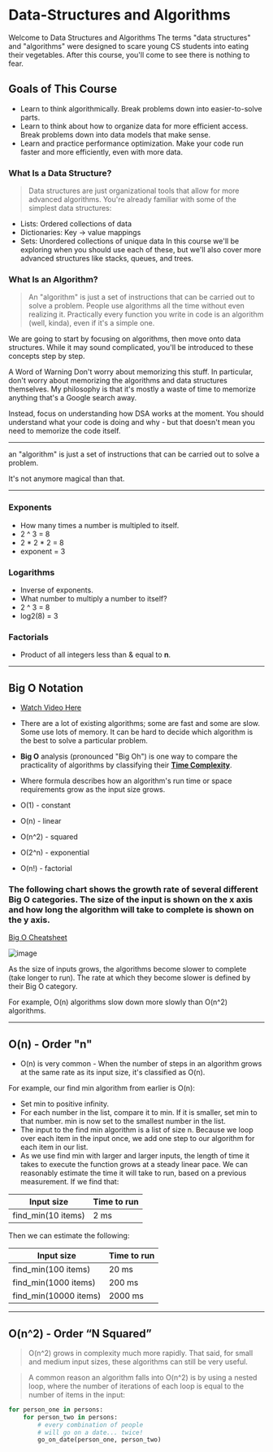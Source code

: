 # Data-Structures and Algorithms

Welcome to Data Structures and Algorithms
The terms "data structures" and "algorithms" were designed to scare young CS students into eating their vegetables. After this course, you'll come to see there is nothing to fear.

## Goals of This Course
- Learn to think algorithmically. Break problems down into easier-to-solve parts.
- Learn to think about how to organize data for more efficient access. Break problems down into data models that make sense.
- Learn and practice performance optimization. Make your code run faster and more efficiently, even with more data.

### What Is a Data Structure?
> Data structures are just organizational tools that allow for more advanced algorithms. You're already familiar with some of the simplest data structures:

- Lists: Ordered collections of data
- Dictionaries: Key -> value mappings
- Sets: Unordered collections of unique data
In this course we'll be exploring when you should use each of these, but we'll also cover more advanced structures like stacks, queues, and trees.

### What Is an Algorithm?
> An "algorithm" is just a set of instructions that can be carried out to solve a problem. People use algorithms all the time without even realizing it. Practically every function you write in code is an algorithm (well, kinda), even if it's a simple one.

We are going to start by focusing on algorithms, then move onto data structures. While it may sound complicated, you'll be introduced to these concepts step by step.

A Word of Warning
Don't worry about memorizing this stuff. In particular, don't worry about memorizing the algorithms and data structures themselves. My philosophy is that it's mostly a waste of time to memorize anything that's a Google search away.

Instead, focus on understanding how DSA works at the moment. You should understand what your code is doing and why - but that doesn't mean you need to memorize the code itself.


<hr />

an "algorithm" is just a set of instructions that can be carried out to solve a problem.

It's not anymore magical than that.


<hr />

### Exponents
- How many times a number is multipled to itself.
- 2 ^ 3 = 8
- 2 * 2 * 2 = 8
- exponent = 3

### Logarithms
- Inverse of exponents.
- What number to multiply a number to itself?
- 2 ^ 3 = 8
- log2(8) = 3
  

### Factorials
- Product of all integers less than & equal to **n**.
  


<hr />



## Big O Notation

- [Watch Video Here](https://storage.googleapis.com/qvault-webapp-dynamic-assets/lesson_videos/big-o-notation-v1-23-00-x264.mp4)

- There are a lot of existing algorithms; some are fast and some are slow. Some use lots of memory. It can be hard to decide which algorithm is the best to solve a particular problem.


- **Big O** analysis (pronounced "Big Oh") is one way to compare the practicality of algorithms by classifying their **[Time Complexity](https://en.wikipedia.org/wiki/Time_complexity)**.

- Where formula describes how an algorithm's run time or space requirements grow as the input size grows.
- O(1) - constant
- O(n) - linear
- O(n^2) - squared
- O(2^n) - exponential
- O(n!) - factorial


### The following chart shows the growth rate of several different Big O categories. The size of the input is shown on the x axis and how long the algorithm will take to complete is shown on the y axis.

[Big O Cheatsheet](https://www.bigocheatsheet.com/)

![image](https://github.com/user-attachments/assets/285db65c-f0c9-4413-ac57-b7df9d277edb)

As the size of inputs grows, the algorithms become slower to complete (take longer to run). The rate at which they become slower is defined by their Big O category.

For example, O(n) algorithms slow down more slowly than O(n^2) algorithms.



<hr />

## O(n) - Order "n"
 - O(n) is very common - When the number of steps in an algorithm grows at the same rate as its input size, it's classified as O(n).

For example, our find min algorithm from earlier is O(n):

- Set min to positive infinity.
- For each number in the list, compare it to min. If it is smaller, set min to that number.
min is now set to the smallest number in the list.
- The input to the find min algorithm is a list of size n. Because we loop over each item in the input once, we add one step to our algorithm for each item in our list.
- As we use find min with larger and larger inputs, the length of time it takes to execute the function grows at a steady linear pace. We can reasonably estimate the time it will take to run, based on a previous measurement. If we find that:

| Input size	| Time to run |
| --------------| -------------- |
| find_min(10 items)	| 2 ms | 

Then we can estimate the following:

| Input size	 | Time to run | 
| ----------   | ---------- |
| find_min(100 items)  |	20 ms |
| find_min(1000 items)	| 200 ms |
| find_min(10000 items)	| 2000 ms | 


<hr />

## O(n^2) - Order “N Squared”

> O(n^2) grows in complexity much more rapidly. That said, for small and medium input sizes, these algorithms can still be very useful.

> A common reason an algorithm falls into O(n^2) is by using a nested loop, where the number of iterations of each loop is equal to the number of items in the input:

```python
for person_one in persons:
    for person_two in persons:
        # every combination of people
        # will go on a date... twice!
        go_on_date(person_one, person_two)
```
